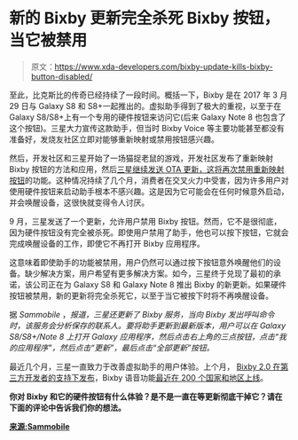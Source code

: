 # 新的 Bixby 更新完全杀死 Bixby 按钮，当它被禁用

> 原文：<https://www.xda-developers.com/bixby-update-kills-bixby-button-disabled/>

至此，比克斯比的传奇已经持续了一段时间。概括一下，Bixby 是在 2017 年 3 月 29 日与 Galaxy S8 和 S8+一起推出的。虚拟助手得到了极大的重视，以至于在 Galaxy S8/S8+上有一个专用的硬件按钮来访问它(后来 Galaxy Note 8 也包含了这个按钮)。三星大力宣传这款助手，但当时 Bixby Voice 等主要功能甚至都没有准备好，发烧友社区立即对能够重新映射或禁用按钮感兴趣。

然后，开发社区和三星开始了一场猫捉老鼠的游戏，开发社区发布了重新映射 Bixby 按钮的方法和应用，然后[三星继续发送 OTA 更新，这将再次禁用重新映射按钮](https://www.xda-developers.com/samsung-has-removed-the-ability-to-remap-the-bixby-button-on-the-galaxy-s8s8/)的功能。这种情况持续了几个月，消费者在交叉火力中受害，因为许多用户对使用硬件按钮来启动助手根本不感兴趣。这是因为它可能会在任何时候意外启动，并会唤醒设备，这很快就变得令人讨厌。

9 月，三星发送了一个更新，允许用户禁用 Bixby 按钮。然而，它不是很彻底，因为硬件按钮没有完全被杀死。即使用户禁用了助手，他也可以按下按钮，它就会完成唤醒设备的工作，即使它不再打开 Bixby 应用程序。

这意味着即使助手的功能被禁用，用户仍然可以通过按下按钮意外唤醒他们的设备。缺少解决方案，用户希望有更多解决方案。如今，三星终于兑现了最初的承诺，该公司正在为 Galaxy S8 和 Galaxy Note 8 推出 Bixby 的新更新。如果硬件按钮被禁用，新的更新将完全杀死它，以至于当它被按下时将不再唤醒设备。

据 *Sammobile* ，*报道，三星还更新了 Bixby 服务，当向 Bixby 发出呼叫命令时，该服务会分析保存的联系人。要将助手更新到最新版本，用户可以在 Galaxy S8/S8+/Note 8 上打开 Galaxy 应用程序，然后点击右上角的三点按钮，点击“我的应用程序”，然后点击“更新”，最后点击“全部更新”按钮。*

最近几个月，三星一直致力于改善虚拟助手的用户体验。上个月， [Bixby 2.0 在第三方开发者的支持下发布](https://www.xda-developers.com/samsung-bixby-2-0-smart-home-developer-support/)，Bixby 语音功能[最近在 200 个国家和地区上线](https://www.xda-developers.com/bixby-voice-available-200-countries/)。

**你对 Bixby 和它的硬件按钮有什么体验？是不是一直在等更新彻底干掉它？请在下面的评论中告诉我们你的想法。**

[**来源:Sammobile**](https://www.sammobile.com/2017/11/03/latest-bixby-update-completely-kills-bixby-button-if-disabled/)